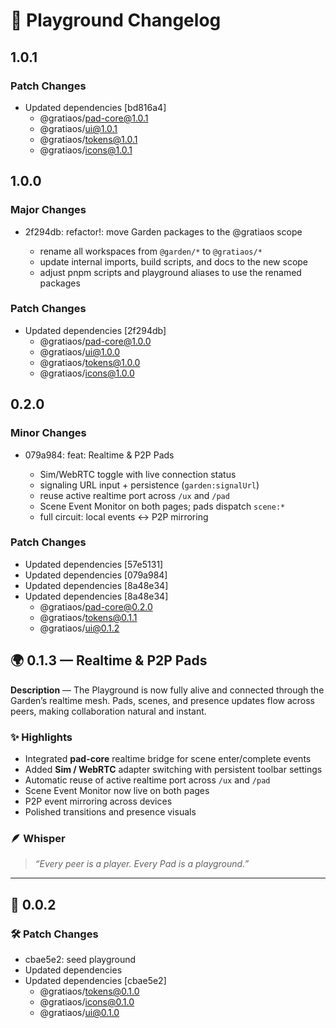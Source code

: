 # 🎡 Playground Changelog

## 1.0.1

### Patch Changes

- Updated dependencies [bd816a4]
  - @gratiaos/pad-core@1.0.1
  - @gratiaos/ui@1.0.1
  - @gratiaos/tokens@1.0.1
  - @gratiaos/icons@1.0.1

## 1.0.0

### Major Changes

- 2f294db: refactor!: move Garden packages to the @gratiaos scope

  - rename all workspaces from `@garden/*` to `@gratiaos/*`
  - update internal imports, build scripts, and docs to the new scope
  - adjust pnpm scripts and playground aliases to use the renamed packages

### Patch Changes

- Updated dependencies [2f294db]
  - @gratiaos/pad-core@1.0.0
  - @gratiaos/ui@1.0.0
  - @gratiaos/tokens@1.0.0
  - @gratiaos/icons@1.0.0

## 0.2.0

### Minor Changes

- 079a984: feat: Realtime & P2P Pads

  - Sim/WebRTC toggle with live connection status
  - signaling URL input + persistence (`garden:signalUrl`)
  - reuse active realtime port across `/ux` and `/pad`
  - Scene Event Monitor on both pages; pads dispatch `scene:*`
  - full circuit: local events ↔ P2P mirroring

### Patch Changes

- Updated dependencies [57e5131]
- Updated dependencies [079a984]
- Updated dependencies [8a48e34]
- Updated dependencies [8a48e34]
  - @gratiaos/pad-core@0.2.0
  - @gratiaos/tokens@0.1.1
  - @gratiaos/ui@0.1.2

## 🌍 0.1.3 — Realtime & P2P Pads

**Description** — The Playground is now fully alive and connected through the Garden’s realtime mesh. Pads, scenes, and presence updates flow across peers, making collaboration natural and instant.

### ✨ Highlights

- Integrated **pad-core** realtime bridge for scene enter/complete events
- Added **Sim / WebRTC** adapter switching with persistent toolbar settings
- Automatic reuse of active realtime port across `/ux` and `/pad`
- Scene Event Monitor now live on both pages
- P2P event mirroring across devices
- Polished transitions and presence visuals

### 🪶 Whisper

> _“Every peer is a player. Every Pad is a playground.”_

---

## 🌱 0.0.2

### 🛠️ Patch Changes

- cbae5e2: seed playground
- Updated dependencies
- Updated dependencies [cbae5e2]
  - @gratiaos/tokens@0.1.0
  - @gratiaos/icons@0.1.0
  - @gratiaos/ui@0.1.0
